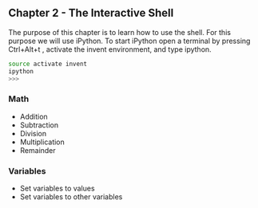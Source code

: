 ## Chapter 2 - The Interactive Shell

The purpose of this chapter is to learn how to use the shell. For this purpose we will use iPython.
To start iPython open a terminal by pressing Ctrl+Alt+t , activate the invent environment, and type ipython.

```sh
source activate invent
ipython
>>>
```

### Math
* Addition
* Subtraction
* Division
* Multiplication
* Remainder

### Variables
* Set variables to values
* Set variables to other variables
